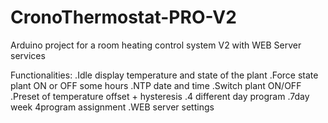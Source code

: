 # CronoThermostat-PRO-V2
Arduino project for a room heating control system V2 with WEB Server services

Functionalities:
.Idle display temperature and state of the plant
.Force state plant ON or OFF some hours
.NTP date and time
.Switch plant ON/OFF
.Preset of temperature offset + hysteresis
.4 different day program
.7day week 4program assignment
.WEB server settings
